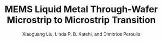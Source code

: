 ---
type: conference
title: MEMS Liquid Metal Through-Wafer Microstrip to Microstrip Transition
author: Xiaoguang Liu, Linda P. B. Katehi, and Dimitrios Peroulis
journal:
volume:
number:
year: 2008
month: Jun.
doi: 10.1109/MWSYM.2008.4633098
pages:
publisher:
booktitle: IEEE MTT-S International Microwave Symposium (IMS)
note:
sort_key: 200806
---